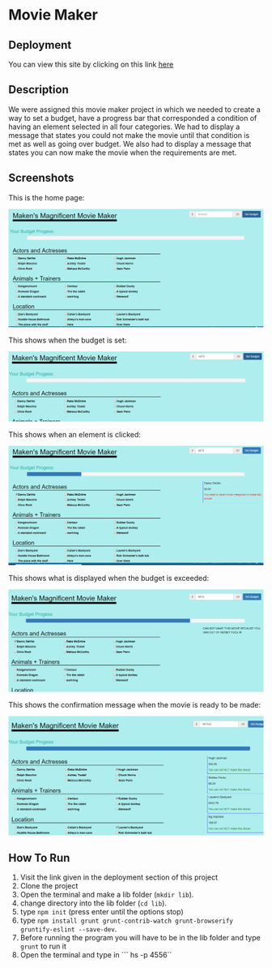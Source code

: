 # Movie Maker

## Deployment
 You can view this site by clicking on this link [here](https://github.com/MakenHubbard/Movie-Maker)

## Description
We were assigned this movie maker project in which we needed to create a way to set a budget, have a progress bar that corresponded a condition of having an element selected in all four categories. We had to display a message that states you could not make the movie until that condition is met as well as going over budget. We also had to display a message that states you can now make the movie when the requirements are met.

## Screenshots
This is the home page:

![home-page](https://raw.githubusercontent.com/MakenHubbard/Movie-Maker/master/screenshots/home-page.PNG)

This shows when the budget is set:

![set-budget](https://raw.githubusercontent.com/MakenHubbard/Movie-Maker/master/screenshots/set-budget.PNG)

This shows when an element is clicked:

![element-click](https://raw.githubusercontent.com/MakenHubbard/Movie-Maker/master/screenshots/element-click.PNG)

This shows what is displayed when the budget is exceeded:

![budget-exceeded](https://raw.githubusercontent.com/MakenHubbard/Movie-Maker/master/screenshots/budget-exceeded.PNG)

This shows the confirmation message when the movie is ready to be made:

![all-categories](https://raw.githubusercontent.com/MakenHubbard/Movie-Maker/master/screenshots/all-categories.PNG)

## How To Run
1. Visit the link given in the deployment section of this project
2. Clone the project
3. Open the terminal and make a lib folder (```mkdir lib```).
4. change directory into the lib folder (```cd lib```).
5. type ```npm init``` (press enter until the options stop)
6. type ```npm install grunt grunt-contrib-watch grunt-browserify gruntify-eslint --save-dev```.
7. Before running the program you will have to be in the lib folder and type ```grunt``` to run it
8. Open the terminal and type in ``` hs -p 4556``
